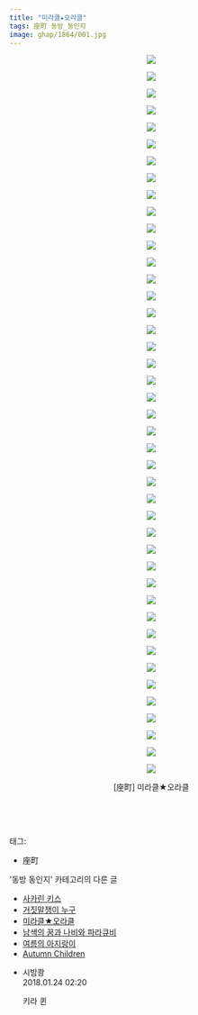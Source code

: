```yaml
---
title: "미라클★오라클"
tags: 座町 동방_동인지
image: ghap/1864/001.jpg
---
```

<div class="article">
<p style="text-align: center; clear: none; float: none;"><img src="{{ site.nasurl }}/ghap/1864/001.jpg"/></p>
<p style="text-align: center; clear: none; float: none;"><img src="{{ site.nasurl }}/ghap/1864/002.jpg"/></p>
<p style="text-align: center; clear: none; float: none;"><img src="{{ site.nasurl }}/ghap/1864/003.jpg"/></p>
<p style="text-align: center; clear: none; float: none;"><img src="{{ site.nasurl }}/ghap/1864/004.jpg"/></p>
<p style="text-align: center; clear: none; float: none;"><img src="{{ site.nasurl }}/ghap/1864/005.jpg"/></p>
<p style="text-align: center; clear: none; float: none;"><img src="{{ site.nasurl }}/ghap/1864/006.jpg"/></p>
<p style="text-align: center; clear: none; float: none;"><img src="{{ site.nasurl }}/ghap/1864/007.jpg"/></p>
<p style="text-align: center; clear: none; float: none;"><img src="{{ site.nasurl }}/ghap/1864/008.jpg"/></p>
<p style="text-align: center; clear: none; float: none;"><img src="{{ site.nasurl }}/ghap/1864/009.jpg"/></p>
<p style="text-align: center; clear: none; float: none;"><img src="{{ site.nasurl }}/ghap/1864/010.jpg"/></p>
<p style="text-align: center; clear: none; float: none;"><img src="{{ site.nasurl }}/ghap/1864/011.jpg"/></p>
<p style="text-align: center; clear: none; float: none;"><img src="{{ site.nasurl }}/ghap/1864/012.jpg"/></p>
<p style="text-align: center; clear: none; float: none;"><img src="{{ site.nasurl }}/ghap/1864/013.jpg"/></p>
<p style="text-align: center; clear: none; float: none;"><img src="{{ site.nasurl }}/ghap/1864/014.jpg"/></p>
<p style="text-align: center; clear: none; float: none;"><img src="{{ site.nasurl }}/ghap/1864/015.jpg"/></p>
<p style="text-align: center; clear: none; float: none;"><img src="{{ site.nasurl }}/ghap/1864/016.jpg"/></p>
<p style="text-align: center; clear: none; float: none;"><img src="{{ site.nasurl }}/ghap/1864/017.jpg"/></p>
<p style="text-align: center; clear: none; float: none;"><img src="{{ site.nasurl }}/ghap/1864/018.jpg"/></p>
<p style="text-align: center; clear: none; float: none;"><img src="{{ site.nasurl }}/ghap/1864/019.jpg"/></p>
<p style="text-align: center; clear: none; float: none;"><img src="{{ site.nasurl }}/ghap/1864/020.jpg"/></p>
<p style="text-align: center; clear: none; float: none;"><img src="{{ site.nasurl }}/ghap/1864/021.jpg"/></p>
<p style="text-align: center; clear: none; float: none;"><img src="{{ site.nasurl }}/ghap/1864/022.jpg"/></p>
<p style="text-align: center; clear: none; float: none;"><img src="{{ site.nasurl }}/ghap/1864/023.jpg"/></p>
<p style="text-align: center; clear: none; float: none;"><img src="{{ site.nasurl }}/ghap/1864/024.jpg"/></p>
<p style="text-align: center; clear: none; float: none;"><img src="{{ site.nasurl }}/ghap/1864/025.jpg"/></p>
<p style="text-align: center; clear: none; float: none;"><img src="{{ site.nasurl }}/ghap/1864/026.jpg"/></p>
<p style="text-align: center; clear: none; float: none;"><img src="{{ site.nasurl }}/ghap/1864/027.jpg"/></p>
<p style="text-align: center; clear: none; float: none;"><img src="{{ site.nasurl }}/ghap/1864/028.jpg"/></p>
<p style="text-align: center; clear: none; float: none;"><img src="{{ site.nasurl }}/ghap/1864/029.jpg"/></p>
<p style="text-align: center; clear: none; float: none;"><img src="{{ site.nasurl }}/ghap/1864/030.jpg"/></p>
<p style="text-align: center; clear: none; float: none;"><img src="{{ site.nasurl }}/ghap/1864/031.jpg"/></p>
<p style="text-align: center; clear: none; float: none;"><img src="{{ site.nasurl }}/ghap/1864/032.jpg"/></p>
<p style="text-align: center; clear: none; float: none;"><img src="{{ site.nasurl }}/ghap/1864/033.jpg"/></p>
<p style="text-align: center; clear: none; float: none;"><img src="{{ site.nasurl }}/ghap/1864/034.jpg"/></p>
<p style="text-align: center; clear: none; float: none;"><img src="{{ site.nasurl }}/ghap/1864/035.jpg"/></p>
<p style="text-align: center; clear: none; float: none;"><img src="{{ site.nasurl }}/ghap/1864/036.jpg"/></p>
<p style="text-align: center; clear: none; float: none;"><img src="{{ site.nasurl }}/ghap/1864/037.jpg"/></p>
<p style="text-align: center; clear: none; float: none;"><img src="{{ site.nasurl }}/ghap/1864/038.jpg"/></p>
<p style="text-align: center; clear: none; float: none;"><img src="{{ site.nasurl }}/ghap/1864/039.jpg"/></p>
<p style="text-align: center; clear: none; float: none;"><img src="{{ site.nasurl }}/ghap/1864/040.jpg"/></p>
<p style="text-align: center; clear: none; float: none;"><img src="{{ site.nasurl }}/ghap/1864/041.jpg"/></p>
<p style="text-align: center; clear: none; float: none;"><img src="{{ site.nasurl }}/ghap/1864/042.jpg"/></p>
<p style="text-align: center; clear: none; float: none;"><img src="{{ site.nasurl }}/ghap/1864/043.jpg"/></p>
<p style="text-align: center; clear: none; float: none;">[座町] 미라클★오라클</p>
<p style="text-align: center; clear: none; float: none;"><br/></p>
<p><br/></p>
</div><div class="tagTrail">
<p>태그: </p>
<ul>
<li>座町</li>
</ul>
</div><div class="another">
<p>'동방 동인지' 카테고리의 다른 글</p>
<ul>
<li><a href="/2016-08-27-ghap_1866">사카린 키스</a></li>
<li><a href="/2016-08-27-ghap_1865">거짓말쟁이 누구</a></li>
<li><a href="/2016-08-27-ghap_1864">미라클★오라클</a></li>
<li><a href="/2016-08-27-ghap_1863">남색의 꿈과 나비와 파라큐비</a></li>
<li><a href="/2016-08-27-ghap_1858">여름의 아지랑이</a></li>
<li><a href="/2016-08-27-ghap_1857">Autumn Children</a></li>
</ul>
</div><div class="cb_module cb_fluid">
<div class="cb_wrt cb_profile">
<div class="comment">
<ul>
<li class="cb_thumb_off" id="comment15181387">
<div class="cb_comment_area">
<div class="cb_info_area">
<div class="cb_section">
<span class="cb_nick_name">시밤쾅</span>
</div>
<div class="cb_section">
<span class="cb_date">2018.01.24 02:20 </span>
</div>
</div>
<div class="cb_dsc_comment">
<p class="cb_dsc">
											키라 퀸
										</p>
</div>
</div></li>
</ul>
</div>
</div><!-- commentList close -->
</div>